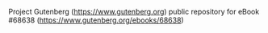 Project Gutenberg (https://www.gutenberg.org) public repository for eBook #68638 (https://www.gutenberg.org/ebooks/68638)
